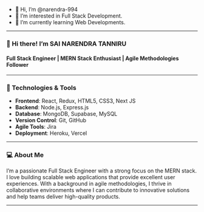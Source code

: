 

- 👋 Hi, I’m @narendra-994
- 👀 I’m interested in Full Stack Development.
- 🌱 I’m currently learning Web Developments.

---

### 👋 Hi there! I’m SAI NARENDRA TANNIRU

#### Full Stack Engineer | MERN Stack Enthusiast | Agile Methodologies Follower

---

### 🔧 Technologies & Tools

- **Frontend**: React, Redux, HTML5, CSS3, Next JS
- **Backend**: Node.js, Express.js
- **Database**: MongoDB, Supabase, MySQL
- **Version Control**: Git, GitHub
- **Agile Tools**: Jira
- **Deployment**: Heroku, Vercel

---

### 💻 About Me

I’m a passionate Full Stack Engineer with a strong focus on the MERN stack. I love building scalable web applications that provide excellent user experiences. With a background in agile methodologies, I thrive in collaborative environments where I can contribute to innovative solutions and help teams deliver high-quality products.

---
